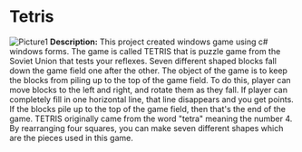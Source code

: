 # Tetris
<img src="https://image.ibb.co/bQ0UQR/Picture1.png" alt="Picture1" border="0">
<b>Description:</b> This project created windows game using c# windows forms. The game is called TETRIS that is puzzle game from the Soviet Union that tests your reflexes. Seven different shaped blocks fall down the game field one after the other. The object of the game is to keep the blocks from piling up to the top of the game field. To do this, player can move blocks to the left and right, and rotate them as they fall. If player can completely fill in one horizontal line, that line disappears and you get points. If the blocks pile up to the top of the game field, then that's the end of the game. TETRIS originally came from the word "tetra" meaning the number 4. By rearranging four squares, you can make seven different shapes which are the pieces used in this game.
